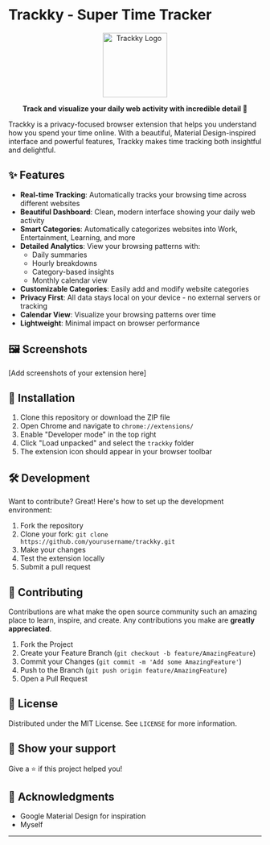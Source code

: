 # Trackky - Super Time Tracker

<p align="center">
  <img src="trackky/icon.svg" width="128" height="128" alt="Trackky Logo">
</p>

<p align="center">
  <strong>Track and visualize your daily web activity with incredible detail 🚀</strong>
</p>

Trackky is a privacy-focused browser extension that helps you understand how you spend your time online. With a beautiful, Material Design-inspired interface and powerful features, Trackky makes time tracking both insightful and delightful.

## ✨ Features

- **Real-time Tracking**: Automatically tracks your browsing time across different websites
- **Beautiful Dashboard**: Clean, modern interface showing your daily web activity
- **Smart Categories**: Automatically categorizes websites into Work, Entertainment, Learning, and more
- **Detailed Analytics**: View your browsing patterns with:
  - Daily summaries
  - Hourly breakdowns
  - Category-based insights
  - Monthly calendar view
- **Customizable Categories**: Easily add and modify website categories
- **Privacy First**: All data stays local on your device - no external servers or tracking
- **Calendar View**: Visualize your browsing patterns over time
- **Lightweight**: Minimal impact on browser performance

## 🖼️ Screenshots

[Add screenshots of your extension here]

## 🚀 Installation

1. Clone this repository or download the ZIP file
2. Open Chrome and navigate to `chrome://extensions/`
3. Enable "Developer mode" in the top right
4. Click "Load unpacked" and select the `trackky` folder
5. The extension icon should appear in your browser toolbar

## 🛠️ Development

Want to contribute? Great! Here's how to set up the development environment:

1. Fork the repository
2. Clone your fork:
    `git clone https://github.com/yourusername/trackky.git`
3. Make your changes
4. Test the extension locally
5. Submit a pull request

## 🤝 Contributing

Contributions are what make the open source community such an amazing place to learn, inspire, and create. Any contributions you make are **greatly appreciated**.

1. Fork the Project
2. Create your Feature Branch (`git checkout -b feature/AmazingFeature`)
3. Commit your Changes (`git commit -m 'Add some AmazingFeature'`)
4. Push to the Branch (`git push origin feature/AmazingFeature`)
5. Open a Pull Request

## 📝 License

Distributed under the MIT License. See `LICENSE` for more information.

## 🌟 Show your support

Give a ⭐️ if this project helped you!

## 🙏 Acknowledgments

- Google Material Design for inspiration
- Myself

---
